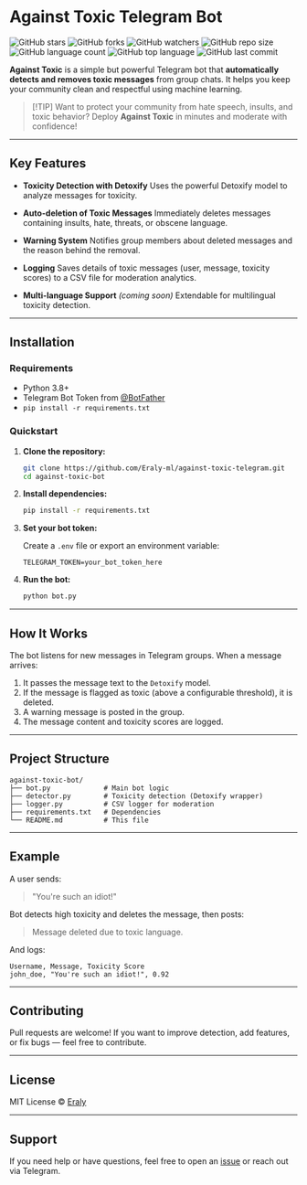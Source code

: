 # Against Toxic Telegram Bot 

![GitHub stars](https://img.shields.io/github/stars/Eraly-ml/against-toxic-telegram?style=social)
![GitHub forks](https://img.shields.io/github/forks/Eraly-ml/against-toxic-telegram?style=social)
![GitHub watchers](https://img.shields.io/github/watchers/Eraly-ml/against-toxic-telegram?style=social)
![GitHub repo size](https://img.shields.io/github/repo-size/Eraly-ml/against-toxic-telegram)
![GitHub language count](https://img.shields.io/github/languages/count/Eraly-ml/against-toxic-telegram)
![GitHub top language](https://img.shields.io/github/languages/top/Eraly-ml/against-toxic-telegram)
![GitHub last commit](https://img.shields.io/github/last-commit/Eraly-ml/against-toxic-telegram?color=red)

**Against Toxic** is a simple but powerful Telegram bot that **automatically detects and removes toxic messages** from group chats. It helps you keep your community clean and respectful using machine learning.

> \[!TIP]
> Want to protect your community from hate speech, insults, and toxic behavior? Deploy **Against Toxic** in minutes and moderate with confidence!

---

## Key Features

*  **Toxicity Detection with Detoxify**
  Uses the powerful Detoxify model to analyze messages for toxicity.

*  **Auto-deletion of Toxic Messages**
  Immediately deletes messages containing insults, hate, threats, or obscene language.

*  **Warning System**
  Notifies group members about deleted messages and the reason behind the removal.

*  **Logging**
  Saves details of toxic messages (user, message, toxicity scores) to a CSV file for moderation analytics.

*  **Multi-language Support** *(coming soon)*
  Extendable for multilingual toxicity detection.

---

##  Installation

###  Requirements

* Python 3.8+
* Telegram Bot Token from [@BotFather](https://t.me/BotFather)
* `pip install -r requirements.txt`

###  Quickstart

1. **Clone the repository:**

   ```bash
   git clone https://github.com/Eraly-ml/against-toxic-telegram.git
   cd against-toxic-bot
   ```

2. **Install dependencies:**

   ```bash
   pip install -r requirements.txt
   ```

3. **Set your bot token:**

   Create a `.env` file or export an environment variable:

   ```env
   TELEGRAM_TOKEN=your_bot_token_here
   ```

4. **Run the bot:**

   ```bash
   python bot.py
   ```

---

##  How It Works

The bot listens for new messages in Telegram groups. When a message arrives:

1. It passes the message text to the `Detoxify` model.
2. If the message is flagged as toxic (above a configurable threshold), it is deleted.
3. A warning message is posted in the group.
4. The message content and toxicity scores are logged.

---

##  Project Structure

```
against-toxic-bot/
├── bot.py             # Main bot logic
├── detector.py        # Toxicity detection (Detoxify wrapper)
├── logger.py          # CSV logger for moderation
├── requirements.txt   # Dependencies
└── README.md          # This file
```

---

##  Example

A user sends:

> "You're such an idiot!"

Bot detects high toxicity and deletes the message, then posts:

>  Message deleted due to toxic language.

And logs:

```
Username, Message, Toxicity Score
john_doe, "You're such an idiot!", 0.92
```

---

##  Contributing

Pull requests are welcome! If you want to improve detection, add features, or fix bugs — feel free to contribute.

---

##  License

MIT License © [Eraly](https://github.com/Eraly-ml)

---

##  Support

If you need help or have questions, feel free to open an [issue](https://github.com/Eraly-ml/against-toxic-bot/issues) or reach out via Telegram.
